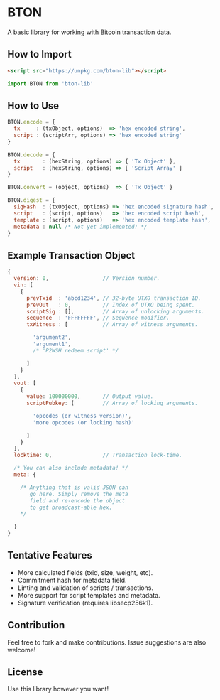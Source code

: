 # BTON
A basic library for working with Bitcoin transaction data.

## How to Import
```html
<script src="https://unpkg.com/bton-lib"></script>
```
```js
import BTON from 'bton-lib'
```

## How to Use
```js
BTON.encode = {
  tx     : (txObject, options)  => 'hex encoded string',
  script : (scriptArr, options) => 'hex encoded string'
}

BTON.decode = {
  tx       : (hexString, options) => { 'Tx Object' },
  script   : (hexString, options) => [ 'Script Array' ]
}

BTON.convert = (object, options)  => { 'Tx Object' }

BTON.digest = {
  sigHash  : (txObject, options) => 'hex encoded signature hash',
  script   : (script, options)   => 'hex encoded script hash',
  template : (script, options)   => 'hex encoded template hash',
  metadata : null /* Not yet implemented! */
}
```

## Example Transaction Object
```js
{
  version: 0,                 // Version number.
  vin: [
    {
      prevTxid  : 'abcd1234', // 32-byte UTXO transaction ID.
      prevOut   : 0,          // Index of UTXO being spent.
      scriptSig : [],         // Array of unlocking arguments.
      sequence  : 'FFFFFFFF', // Sequence modifier.
      txWitness : [           // Array of witness arguments.

        'argument2',
        'argument1',
        /* 'P2WSH redeem script' */

      ]
    }
  ],
  vout: [
    {
      value: 100000000,       // Output value.
      scriptPubkey: [         // Array of locking arguments.

        'opcodes (or witness version)',
        'more opcodes (or locking hash)'

      ]
    }
  ],
  locktime: 0,                // Transaction lock-time.

  /* You can also include metadata! */
  meta: {

    /* Anything that is valid JSON can 
       go here. Simply remove the meta 
       field and re-encode the object 
       to get broadcast-able hex.
    */

  }
}
```

## Tentative Features
* More calculated fields (txid, size, weight, etc).
* Commitment hash for metadata field.
* Linting and validation of scripts / transactions.
* More support for script templates and metadata.
* Signature verification (requires libsecp256k1).

## Contribution
Feel free to fork and make contributions. Issue suggestions are also welcome!

## License
Use this library however you want!
